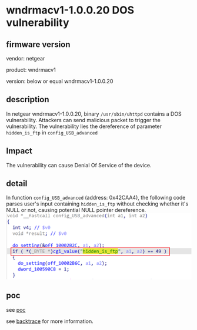 # wndrmacv1-1.0.0.20 DOS vulnerability
## firmware version
vendor: netgear

product: wndrmacv1

version: below or equal wndrmacv1-1.0.0.20

## description
In netgear wndrmacv1-1.0.0.20, binary `/usr/sbin/uhttpd` contains a DOS vulnerability. Attackers can send malicious packet to trigger the vulnerability. The vulnerability lies the dereference of parameter `hidden_is_ftp` in `config_USB_advanced`

## Impact
The vulnerability can cause Denial Of Service of the device.

## detail
In function `config_USB_advanced` (address: 0x42CAA4), the following code parses user's input containing `hidden_is_ftp` without checking whether it's NULL or not, causing potential NULL pointer dereference.
![alt text](image.png)

## poc
see [poc](./poc)

see [backtrace](./backtrace) for more information.
